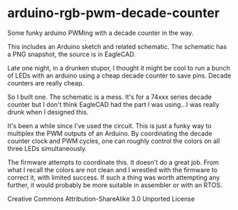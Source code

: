 arduino-rgb-pwm-decade-counter
==============================
Some funky arduino PWMing with a decade counter in the way.

This includes an Arduino sketch and related schematic.  The schematic has a PNG snapshot, the source is in EagleCAD.

Late one night, in a drunken stupor, I thought it might be cool to run a bunch of LEDs with an arduino using a cheap decade counter to save pins.  Decade counters are really cheap.

So I built one.  The schematic is a mess.  It's for a 74xxx series decade counter but I don't think EagleCAD had the part I was using...I was really drunk when I designed this.

It's been a while since I've used the circuit.  This is just a funky way to multiplex the PWM outputs of an Arduino.  By coordinating the decade counter clock and PWM cycles, one can roughly control the colors on all three LEDs simultaneously.

The firmware attempts to coordinate this.  It doesn't do a great job.  From what I recall the colors are not clean and I wrestled with the firmware to correct it, with limited success.  If such a thing was worth attempting any further, it would probably be more suitable in assembler or with an RTOS.

Creative Commons Attribution-ShareAlike 3.0 Unported License
